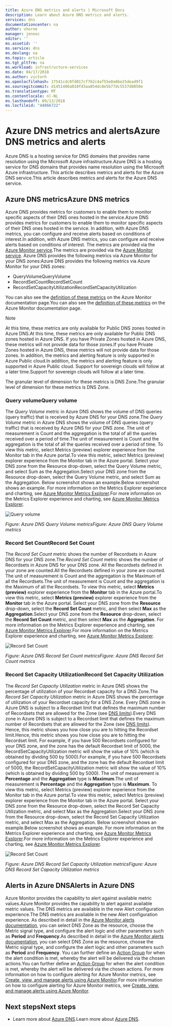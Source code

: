 ```yaml
---
title: Azure DNS metrics and alerts | Microsoft Docs
description: Learn about Azure DNS metrics and alerts.
services: dns
documentationcenter: na
author: vhorne
manager: jennoc
editor: ''
ms.assetid: ''
ms.service: dns
ms.devlang: na
ms.topic: article
ms.tgt_pltfrm: na
ms.workload: infrastructure-services
ms.date: 04/17/2018
ms.author: victorh
ms.openlocfilehash: 17541cdc0fd017cf762c4af55e0a6be25dead9f1
ms.sourcegitcommit: d1451406a010fd3aa854dc8e5b77dc5537d8050e
ms.translationtype: MT
ms.contentlocale: nl-NL
ms.lasthandoff: 09/13/2018
ms.locfileid: "44866722"
---
```

# <a name="azure-dns-metrics-and-alerts"></a><span data-ttu-id="f4500-103">Azure DNS metrics and alerts</span><span class="sxs-lookup"><span data-stu-id="f4500-103">Azure DNS metrics and alerts</span></span>
<span data-ttu-id="f4500-104">Azure DNS is a hosting service for DNS domains that provides name resolution using the Microsoft Azure infrastructure.</span><span class="sxs-lookup"><span data-stu-id="f4500-104">Azure DNS is a hosting service for DNS domains that provides name resolution using the Microsoft Azure infrastructure.</span></span> <span data-ttu-id="f4500-105">This article describes metrics and alerts for the Azure DNS service.</span><span class="sxs-lookup"><span data-stu-id="f4500-105">This article describes metrics and alerts for the Azure DNS service.</span></span>

## <a name="azure-dns-metrics"></a><span data-ttu-id="f4500-106">Azure DNS metrics</span><span class="sxs-lookup"><span data-stu-id="f4500-106">Azure DNS metrics</span></span>

<span data-ttu-id="f4500-107">Azure DNS provides metrics for customers to enable them to monitor specific aspects of their DNS ones hosted in the service.</span><span class="sxs-lookup"><span data-stu-id="f4500-107">Azure DNS provides metrics for customers to enable them to monitor specific aspects of their DNS ones hosted in the service.</span></span> <span data-ttu-id="f4500-108">In addition, with Azure DNS metrics, you can configure and receive alerts based on conditions of interest.</span><span class="sxs-lookup"><span data-stu-id="f4500-108">In addition, with Azure DNS metrics, you can configure and receive alerts based on conditions of interest.</span></span> <span data-ttu-id="f4500-109">The metrics are provided via the [Azure Monitor service](../monitoring-and-diagnostics/index.yml).</span><span class="sxs-lookup"><span data-stu-id="f4500-109">The metrics are provided via the [Azure Monitor service](../monitoring-and-diagnostics/index.yml).</span></span> <span data-ttu-id="f4500-110">Azure DNS provides the following metrics via Azure Monitor for your DNS zones:</span><span class="sxs-lookup"><span data-stu-id="f4500-110">Azure DNS provides the following metrics via Azure Monitor for your DNS zones:</span></span>

-   <span data-ttu-id="f4500-111">QueryVolume</span><span class="sxs-lookup"><span data-stu-id="f4500-111">QueryVolume</span></span>
-   <span data-ttu-id="f4500-112">RecordSetCount</span><span class="sxs-lookup"><span data-stu-id="f4500-112">RecordSetCount</span></span>
-   <span data-ttu-id="f4500-113">RecordSetCapacityUtilization</span><span class="sxs-lookup"><span data-stu-id="f4500-113">RecordSetCapacityUtilization</span></span>

<span data-ttu-id="f4500-114">You can also see the [definition of these metrics](../monitoring-and-diagnostics/monitoring-supported-metrics.md#microsoftnetworkdnszones) on the Azure Monitor documentation page.</span><span class="sxs-lookup"><span data-stu-id="f4500-114">You can also see the [definition of these metrics](../monitoring-and-diagnostics/monitoring-supported-metrics.md#microsoftnetworkdnszones) on the Azure Monitor documentation page.</span></span>
>[!NOTE]
> <span data-ttu-id="f4500-115">At this time, these metrics are only available for Public DNS zones hosted in Azure DNS.</span><span class="sxs-lookup"><span data-stu-id="f4500-115">At this time, these metrics are only available for Public DNS zones hosted in Azure DNS.</span></span> <span data-ttu-id="f4500-116">If you have Private Zones hosted in Azure DNS, these metrics will not provide data for those zones.</span><span class="sxs-lookup"><span data-stu-id="f4500-116">If you have Private Zones hosted in Azure DNS, these metrics will not provide data for those zones.</span></span> <span data-ttu-id="f4500-117">In addition, the metrics and alerting feature is only supported in Azure Public cloud.</span><span class="sxs-lookup"><span data-stu-id="f4500-117">In addition, the metrics and alerting feature is only supported in Azure Public cloud.</span></span> <span data-ttu-id="f4500-118">Support for sovereign clouds will follow at a later time.</span><span class="sxs-lookup"><span data-stu-id="f4500-118">Support for sovereign clouds will follow at a later time.</span></span> 

<span data-ttu-id="f4500-119">The granular level of dimension for these metrics is DNS Zone.</span><span class="sxs-lookup"><span data-stu-id="f4500-119">The granular level of dimension for these metrics is DNS Zone.</span></span>

### <a name="query-volume"></a><span data-ttu-id="f4500-120">Query volume</span><span class="sxs-lookup"><span data-stu-id="f4500-120">Query volume</span></span>

<span data-ttu-id="f4500-121">The *Query Volume* metric in Azure DNS shows the volume of DNS queries (query traffic) that is received by Azure DNS for your DNS zone.</span><span class="sxs-lookup"><span data-stu-id="f4500-121">The *Query Volume* metric in Azure DNS shows the volume of DNS queries (query traffic) that is received by Azure DNS for your DNS zone.</span></span> <span data-ttu-id="f4500-122">The unit of measurement is Count and the aggregation is the total of all the queries received over a period of time.</span><span class="sxs-lookup"><span data-stu-id="f4500-122">The unit of measurement is Count and the aggregation is the total of all the queries received over a period of time.</span></span> <span data-ttu-id="f4500-123">To view this metric, select Metrics (preview) explorer experience from the Monitor tab in the Azure portal.</span><span class="sxs-lookup"><span data-stu-id="f4500-123">To view this metric, select Metrics (preview) explorer experience from the Monitor tab in the Azure portal.</span></span> <span data-ttu-id="f4500-124">Select your DNS zone from the Resource drop-down, select the Query Volume metric, and select Sum as the Aggregation.</span><span class="sxs-lookup"><span data-stu-id="f4500-124">Select your DNS zone from the Resource drop-down, select the Query Volume metric, and select Sum as the Aggregation.</span></span> <span data-ttu-id="f4500-125">Below screenshot shows an example.</span><span class="sxs-lookup"><span data-stu-id="f4500-125">Below screenshot shows an example.</span></span>  <span data-ttu-id="f4500-126">For more information on the Metrics Explorer experience and charting, see [Azure Monitor Metrics Explorer](../monitoring-and-diagnostics/monitoring-metric-charts.md).</span><span class="sxs-lookup"><span data-stu-id="f4500-126">For more information on the Metrics Explorer experience and charting, see [Azure Monitor Metrics Explorer](../monitoring-and-diagnostics/monitoring-metric-charts.md).</span></span>

![Query volume](./media/dns-alerts-metrics/dns-metrics-query-volume.png)

<span data-ttu-id="f4500-128">*Figure: Azure DNS Query Volume metrics*</span><span class="sxs-lookup"><span data-stu-id="f4500-128">*Figure: Azure DNS Query Volume metrics*</span></span>

### <a name="record-set-count"></a><span data-ttu-id="f4500-129">Record Set Count</span><span class="sxs-lookup"><span data-stu-id="f4500-129">Record Set Count</span></span>
<span data-ttu-id="f4500-130">The *Record Set Count* metric shows the number of Recordsets in Azure DNS for your DNS zone.</span><span class="sxs-lookup"><span data-stu-id="f4500-130">The *Record Set Count* metric shows the number of Recordsets in Azure DNS for your DNS zone.</span></span> <span data-ttu-id="f4500-131">All the Recordsets defined in your zone are counted.</span><span class="sxs-lookup"><span data-stu-id="f4500-131">All the Recordsets defined in your zone are counted.</span></span> <span data-ttu-id="f4500-132">The unit of measurement is Count and the aggregation is the Maximum of all the Recordsets.</span><span class="sxs-lookup"><span data-stu-id="f4500-132">The unit of measurement is Count and the aggregation is the Maximum of all the Recordsets.</span></span> <span data-ttu-id="f4500-133">To view this metric, select **Metrics (preview)** explorer experience from the **Monitor** tab in the Azure portal.</span><span class="sxs-lookup"><span data-stu-id="f4500-133">To view this metric, select **Metrics (preview)** explorer experience from the **Monitor** tab in the Azure portal.</span></span> <span data-ttu-id="f4500-134">Select your DNS zone from the **Resource** drop-down, select the **Record Set Count** metric, and then select **Max** as the **Aggregation**.</span><span class="sxs-lookup"><span data-stu-id="f4500-134">Select your DNS zone from the **Resource** drop-down, select the **Record Set Count** metric, and then select **Max** as the **Aggregation**.</span></span> <span data-ttu-id="f4500-135">For more information on the Metrics Explorer experience and charting, see [Azure Monitor Metrics Explorer](../monitoring-and-diagnostics/monitoring-metric-charts.md).</span><span class="sxs-lookup"><span data-stu-id="f4500-135">For more information on the Metrics Explorer experience and charting, see [Azure Monitor Metrics Explorer](../monitoring-and-diagnostics/monitoring-metric-charts.md).</span></span> 

![Record Set Count](./media/dns-alerts-metrics/dns-metrics-record-set-count.png)

<span data-ttu-id="f4500-137">*Figure: Azure DNS Record Set Count metrics*</span><span class="sxs-lookup"><span data-stu-id="f4500-137">*Figure: Azure DNS Record Set Count metrics*</span></span>


### <a name="record-set-capacity-utilization"></a><span data-ttu-id="f4500-138">Record Set Capacity Utilization</span><span class="sxs-lookup"><span data-stu-id="f4500-138">Record Set Capacity Utilization</span></span>
<span data-ttu-id="f4500-139">The *Record Set Capacity Utilization* metric in Azure DNS shows the percentage of utilization of your Recordset capacity for a DNS Zone.</span><span class="sxs-lookup"><span data-stu-id="f4500-139">The *Record Set Capacity Utilization* metric in Azure DNS shows the percentage of utilization of your Recordset capacity for a DNS Zone.</span></span> <span data-ttu-id="f4500-140">Every DNS zone in Azure DNS is subject to a Recordset limit that defines the maximum number of Recordsets that are allowed for the Zone (see [DNS limits](dns-zones-records.md#limits)).</span><span class="sxs-lookup"><span data-stu-id="f4500-140">Every DNS zone in Azure DNS is subject to a Recordset limit that defines the maximum number of Recordsets that are allowed for the Zone (see [DNS limits](dns-zones-records.md#limits)).</span></span> <span data-ttu-id="f4500-141">Hence, this metric shows you how close you are to hitting the Recordset limit.</span><span class="sxs-lookup"><span data-stu-id="f4500-141">Hence, this metric shows you how close you are to hitting the Recordset limit.</span></span> <span data-ttu-id="f4500-142">For example, if you have 500 Recordsets configured for your DNS zone, and the zone has the default Recordset limit of 5000, the RecordSetCapacityUtilization metric will show the value of 10% (which is obtained by dividing 500 by 5000).</span><span class="sxs-lookup"><span data-stu-id="f4500-142">For example, if you have 500 Recordsets configured for your DNS zone, and the zone has the default Recordset limit of 5000, the RecordSetCapacityUtilization metric will show the value of 10% (which is obtained by dividing 500 by 5000).</span></span> <span data-ttu-id="f4500-143">The unit of measurement is **Percentage** and the **Aggregation** type is **Maximum**.</span><span class="sxs-lookup"><span data-stu-id="f4500-143">The unit of measurement is **Percentage** and the **Aggregation** type is **Maximum**.</span></span> <span data-ttu-id="f4500-144">To view this metric, select Metrics (preview) explorer experience from the Monitor tab in the Azure portal.</span><span class="sxs-lookup"><span data-stu-id="f4500-144">To view this metric, select Metrics (preview) explorer experience from the Monitor tab in the Azure portal.</span></span> <span data-ttu-id="f4500-145">Select your DNS zone from the Resource drop-down, select the Record Set Capacity Utilization metric, and select Max as the Aggregation.</span><span class="sxs-lookup"><span data-stu-id="f4500-145">Select your DNS zone from the Resource drop-down, select the Record Set Capacity Utilization metric, and select Max as the Aggregation.</span></span> <span data-ttu-id="f4500-146">Below screenshot shows an example.</span><span class="sxs-lookup"><span data-stu-id="f4500-146">Below screenshot shows an example.</span></span> <span data-ttu-id="f4500-147">For more information on the Metrics Explorer experience and charting, see [Azure Monitor Metrics Explorer](../monitoring-and-diagnostics/monitoring-metric-charts.md).</span><span class="sxs-lookup"><span data-stu-id="f4500-147">For more information on the Metrics Explorer experience and charting, see [Azure Monitor Metrics Explorer](../monitoring-and-diagnostics/monitoring-metric-charts.md).</span></span> 

![Record Set Count](./media/dns-alerts-metrics/dns-metrics-record-set-capacity-uitlization.png)

<span data-ttu-id="f4500-149">*Figure: Azure DNS Record Set Capacity Utilization metrics*</span><span class="sxs-lookup"><span data-stu-id="f4500-149">*Figure: Azure DNS Record Set Capacity Utilization metrics*</span></span>

## <a name="alerts-in-azure-dns"></a><span data-ttu-id="f4500-150">Alerts in Azure DNS</span><span class="sxs-lookup"><span data-stu-id="f4500-150">Alerts in Azure DNS</span></span>
<span data-ttu-id="f4500-151">Azure Monitor provides the capability to alert against available metric values.</span><span class="sxs-lookup"><span data-stu-id="f4500-151">Azure Monitor provides the capability to alert against available metric values.</span></span> <span data-ttu-id="f4500-152">The DNS metrics are available in the new Alert configuration experience.</span><span class="sxs-lookup"><span data-stu-id="f4500-152">The DNS metrics are available in the new Alert configuration experience.</span></span> <span data-ttu-id="f4500-153">As described in detail in the [Azure Monitor alerts documentation](../monitoring-and-diagnostics/monitor-alerts-unified-usage.md), you can select DNS Zone as the resource, choose the Metric signal type, and configure the alert logic and other parameters such as **Period** and **Frequency**.</span><span class="sxs-lookup"><span data-stu-id="f4500-153">As described in detail in the [Azure Monitor alerts documentation](../monitoring-and-diagnostics/monitor-alerts-unified-usage.md), you can select DNS Zone as the resource, choose the Metric signal type, and configure the alert logic and other parameters such as **Period** and **Frequency**.</span></span> <span data-ttu-id="f4500-154">You can further define an [Action Group](../monitoring-and-diagnostics/monitoring-action-groups.md) for when the alert condition is met, whereby the alert will be delivered via the chosen actions.</span><span class="sxs-lookup"><span data-stu-id="f4500-154">You can further define an [Action Group](../monitoring-and-diagnostics/monitoring-action-groups.md) for when the alert condition is met, whereby the alert will be delivered via the chosen actions.</span></span> <span data-ttu-id="f4500-155">For more information on how to configure alerting for Azure Monitor metrics, see [Create, view, and manage alerts using Azure Monitor](../monitoring-and-diagnostics/monitor-alerts-unified-usage.md).</span><span class="sxs-lookup"><span data-stu-id="f4500-155">For more information on how to configure alerting for Azure Monitor metrics, see [Create, view, and manage alerts using Azure Monitor](../monitoring-and-diagnostics/monitor-alerts-unified-usage.md).</span></span> 

## <a name="next-steps"></a><span data-ttu-id="f4500-156">Next steps</span><span class="sxs-lookup"><span data-stu-id="f4500-156">Next steps</span></span>
- <span data-ttu-id="f4500-157">Learn more about [Azure DNS](dns-overview.md).</span><span class="sxs-lookup"><span data-stu-id="f4500-157">Learn more about [Azure DNS](dns-overview.md).</span></span>
